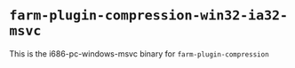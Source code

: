 # `farm-plugin-compression-win32-ia32-msvc`

This is the i686-pc-windows-msvc binary for `farm-plugin-compression`
